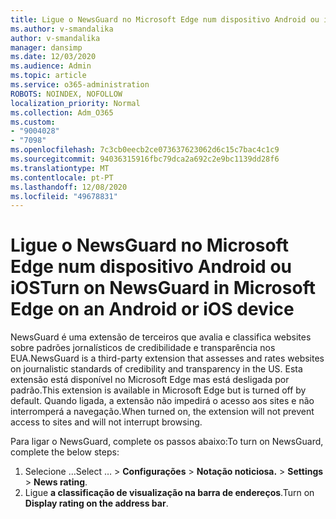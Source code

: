 ```yaml
---
title: Ligue o NewsGuard no Microsoft Edge num dispositivo Android ou iOS
ms.author: v-smandalika
author: v-smandalika
manager: dansimp
ms.date: 12/03/2020
ms.audience: Admin
ms.topic: article
ms.service: o365-administration
ROBOTS: NOINDEX, NOFOLLOW
localization_priority: Normal
ms.collection: Adm_O365
ms.custom:
- "9004028"
- "7098"
ms.openlocfilehash: 7c3cb0eecb2ce073637623062d6c15c7bac4c1c9
ms.sourcegitcommit: 94036315916fbc79dca2a692c2e9bc1139dd28f6
ms.translationtype: MT
ms.contentlocale: pt-PT
ms.lasthandoff: 12/08/2020
ms.locfileid: "49678831"
---
```

# <a name="turn-on-newsguard-in-microsoft-edge-on-an-android-or-ios-device"></a><span data-ttu-id="90fe0-102">Ligue o NewsGuard no Microsoft Edge num dispositivo Android ou iOS</span><span class="sxs-lookup"><span data-stu-id="90fe0-102">Turn on NewsGuard in Microsoft Edge on an Android or iOS device</span></span>

<span data-ttu-id="90fe0-103">NewsGuard é uma extensão de terceiros que avalia e classifica websites sobre padrões jornalísticos de credibilidade e transparência nos EUA.</span><span class="sxs-lookup"><span data-stu-id="90fe0-103">NewsGuard is a third-party extension that assesses and rates websites on journalistic standards of credibility and transparency in the US.</span></span> <span data-ttu-id="90fe0-104">Esta extensão está disponível no Microsoft Edge mas está desligada por padrão.</span><span class="sxs-lookup"><span data-stu-id="90fe0-104">This extension is available in Microsoft Edge but is turned off by default.</span></span> <span data-ttu-id="90fe0-105">Quando ligada, a extensão não impedirá o acesso aos sites e não interromperá a navegação.</span><span class="sxs-lookup"><span data-stu-id="90fe0-105">When turned on, the extension will not prevent access to sites and will not interrupt browsing.</span></span>

<span data-ttu-id="90fe0-106">Para ligar o NewsGuard, complete os passos abaixo:</span><span class="sxs-lookup"><span data-stu-id="90fe0-106">To turn on NewsGuard, complete the below steps:</span></span>
1. <span data-ttu-id="90fe0-107">Selecione ...</span><span class="sxs-lookup"><span data-stu-id="90fe0-107">Select …</span></span><span data-ttu-id="90fe0-108"> > **Configurações**  >  **Notação noticiosa.**</span><span class="sxs-lookup"><span data-stu-id="90fe0-108"> > **Settings** > **News rating**.</span></span>
2. <span data-ttu-id="90fe0-109">Ligue **a classificação de visualização na barra de endereços**.</span><span class="sxs-lookup"><span data-stu-id="90fe0-109">Turn on **Display rating on the address bar**.</span></span>